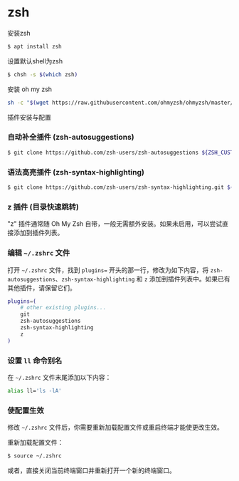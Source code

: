 # zsh

安装zsh

```bash
$ apt install zsh 
```

设置默认shell为zsh

```bash
$ chsh -s $(which zsh)
```

安装 oh my zsh

```bash
sh -c "$(wget https://raw.githubusercontent.com/ohmyzsh/ohmyzsh/master/tools/install.sh -O -)"
```

插件安装与配置

### 自动补全插件 (zsh-autosuggestions)

```bash
$ git clone https://github.com/zsh-users/zsh-autosuggestions ${ZSH_CUSTOM:-~/.oh-my-zsh/custom}/plugins/zsh-autosuggestions
```

### 语法高亮插件 (zsh-syntax-highlighting)

```bash
$ git clone https://github.com/zsh-users/zsh-syntax-highlighting.git ${ZSH_CUSTOM:-~/.oh-my-zsh/custom}/plugins/zsh-syntax-highlighting
```

### z 插件 (目录快速跳转)

"z" 插件通常随 Oh My Zsh 自带，一般无需额外安装。如果未启用，可以尝试直接添加到插件列表。

### 编辑 `~/.zshrc` 文件

打开 `~/.zshrc` 文件，找到 `plugins=` 开头的那一行，修改为如下内容，将 `zsh-autosuggestions`、`zsh-syntax-highlighting` 和 `z` 添加到插件列表中。如果已有其他插件，请保留它们。

```zsh
plugins=(
    # other existing plugins...
    git
    zsh-autosuggestions
    zsh-syntax-highlighting
    z
)
```

### 设置 `ll` 命令别名

在 `~/.zshrc` 文件末尾添加以下内容：

```zsh
alias ll='ls -lA'
```

### 使配置生效

修改 `~/.zshrc` 文件后，你需要重新加载配置文件或重启终端才能使更改生效。

重新加载配置文件：
```bash
$ source ~/.zshrc
```

或者，直接关闭当前终端窗口并重新打开一个新的终端窗口。







